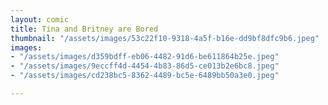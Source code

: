 ```yaml
---
layout: comic
title: Tina and Britney are Bored
thumbnail: "/assets/images/53c22f10-9318-4a5f-b16e-dd9bf8dfc9b6.jpeg"
images:
- "/assets/images/d359bdff-eb06-4482-91d6-be611864b25e.jpeg"
- "/assets/images/9eccff4d-4454-4b83-86d5-ce013b2e6bc8.jpeg"
- "/assets/images/cd238bc5-8362-4489-bc5e-6489bb50a3e0.jpeg"

---
```

